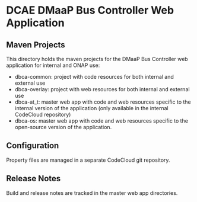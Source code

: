 # DCAE DMaaP Bus Controller Web Application

## Maven Projects 

This directory holds the maven projects for the DMaaP Bus Controller web application
for internal and ONAP use:

- dbca-common: project with code resources for both internal and external use
- dbca-overlay: project with web resources for both internal and external use
- dbca-at_t: master web app with code and web resources specific to the internal
  version of the application (only available in the internal CodeCloud repository)
- dbca-os: master web app with code and web resources specific to the open-source
  version of the application.

## Configuration

Property files are managed in a separate CodeCloud git repository.

## Release Notes

Build and release notes are tracked in the master web app directories.
